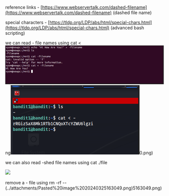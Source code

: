 reference links - [https://www.webservertalk.com/dashed-filename](https://www.webservertalk.com/dashed-filename) (dashed file name)

special characters - [https://tldp.org/LDP/abs/html/special-chars.html](https://tldp.org/LDP/abs/html/special-chars.html) (advanced bash scripting)

we can read - file names using cat < <filename>
![](../attachments/Pasted%20image%2020240325163854.png)ng![](../attachments/Pasted%20image%2020240325162950.png)0.png)

we can also read -shed file names using cat ./file

![](../Pasted%20image%2020240325163032%202.png)

remove a - file using rm -rf -- (../attachments/Pasted%20image%2020240325163049.png)5163049.png)

